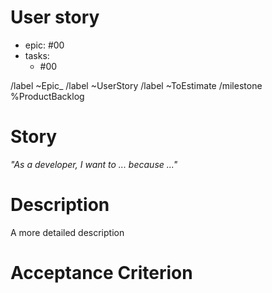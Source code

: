 # User story

- epic: #00
- tasks:
  - #00

/label ~Epic_
/label ~UserStory
/label ~ToEstimate
/milestone %ProductBacklog

# Story

*"As a developer, I want to ... because ..."*

# Description
A more detailed description


# Acceptance Criterion

